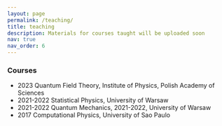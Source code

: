 ```yaml
---
layout: page
permalink: /teaching/
title: teaching
description: Materials for courses taught will be uploaded soon
nav: true
nav_order: 6
---
```


### Courses

- 2023 Quantum Field Theory, Institute of Physics, Polish Academy of Sciences
- 2021-2022 Statistical Physics, University of Warsaw
- 2021-2022 Quantum Mechanics, 2021-2022, University of Warsaw
- 2017 Computational Physics, University of Sao Paulo

